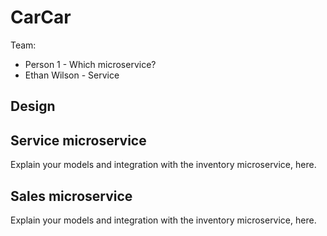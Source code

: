 # CarCar

Team:

* Person 1 - Which microservice?
* Ethan Wilson - Service

## Design

## Service microservice

Explain your models and integration with the inventory
microservice, here.

## Sales microservice

Explain your models and integration with the inventory
microservice, here.
